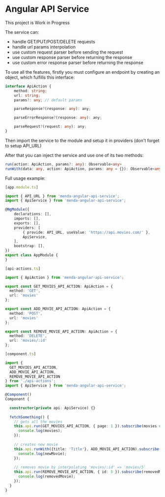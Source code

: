 # Angular API Service

This project is Work in Progress

The service can:

- handle GET/PUT/POST/DELETE requests
- handle url params interpolation
- use custom request parser before sending the request
- use custom response parser before returning the response
- use custom error response parser before returning the response

To use all the features, firstly you must configure an endpoint by creating an object, which fulfills this interface:

```ts
interface ApiAction {
    method: string;
    url: string;
    params?: any; // default params

    parseResponse?(response: any): any;

    parseErrorResponse?(response: any): any;

    parseRequest?(request: any): any;
}

```

Then import the service to the module and setup it in providers (don't forget to setup API_URL)

After that you can inject the service and use one of its two methods:

```ts
run(action: ApiAction, params?: any): Observable<any>
runWith(data: any, action: ApiAction, params: any = {}): Observable<any>
```

Full usage example:

```ts
[app.module.ts]

import { API_URL } from 'menda-angular-api-service';
import { ApiService } from 'menda-angular-api-service';

@NgModule({
    declarations: [],
    imports: [],
    exports: [],
    providers: [
        { provide: API_URL, useValue: 'https://api.movies.com/' },
        ApiService,
    ],
    bootstrap: [],
})
export class AppModule {
}


```


```ts
[api-actions.ts]

import { ApiAction } from 'menda-angular-api-service';

export const GET_MOVIES_API_ACTION: ApiAction = {
  method: 'GET',
  url: 'movies'
};

export const ADD_MOVIE_API_ACTION: ApiAction = {
  method: 'POST',
  url: 'movies'
};

export const REMOVE_MOVIE_API_ACTION: ApiAction = {
  method: 'DELETE',
  url: 'movies/:id'
};
```


```ts
[component.ts]

import {
  GET_MOVIES_API_ACTION,
  ADD_MOVIE_API_ACTION,
  REMOVE_MOVIE_API_ACTION
} from './api-actions';
import { ApiService } from 'menda-angular-api-service';

@Component()
Component {

  constructor(private api: ApiService) {}
  
  fetchSomething() {
    // gets all the movies
    this.api.run(GET_MOVIES_API_ACTION, { page: 1 }).subscribe(movies => {
      console.log(movies);
    });
    
    // creates new movie
    this.api.runWith({title: 'Title'}, ADD_MOVIE_API_ACTION).subscribe(newMovie => {
      console.log(newMovie);
    });
    
    // removes movie by interpolating 'movies/:id' => 'movies/5'
    this.api.run(REMOVE_MOVIE_API_ACTION, { id: 5 }).subscribe(removedMovie => {
      console.log(removedMovie);
    });
  }
}
```
